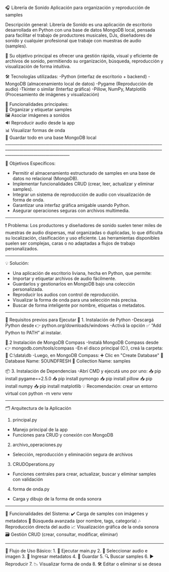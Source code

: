 🎧 Librería de Sonido
Aplicación para organización y reproducción de samples

Descripción general:
Librería de Sonido es una aplicación de escritorio desarrollada en Python con una base de datos MongoDB local, pensada para facilitar el trabajo de productores musicales, DJs, diseñadores de sonido y cualquier profesional que trabaje con muestras de audio (samples).

🧠 Su objetivo principal es ofrecer una gestión rápida, visual y eficiente de archivos de sonido, permitiendo su organización, búsqueda, reproducción y visualización de forma intuitiva.

🛠️ Tecnologías utilizadas:
-Python (interfaz de escritorio + backend)
-MongoDB (almacenamiento local de datos)
-Pygame (Reproducción de audio)
-Tkinter o similar (Interfaz gráfica)
-Pillow, NumPy, Matplotlib (Procesamiento de imágenes y visualización)


  🎯 Funcionalidades principales:  
    🎵 Organizar y etiquetar samples   
     🖼️ Asociar imágenes a sonidos   
     🔊 Reproducir audio desde la app   
     📊 Visualizar formas de onda   
     📂 Guardar todo en una base MongoDB local   ____________________________________________________________________________________________________________________________________________________________________________________________  
     
 🎯 Objetivos Específicos:

* Permitir el almacenamiento estructurado de samples en una base de datos no relacional (MongoDB).
* Implementar funcionalidades CRUD (crear, leer, actualizar y eliminar samples).
* Integrar un sistema de reproducción de audio con visualización de forma de onda.
* Garantizar una interfaz gráfica amigable usando Python.
* Asegurar operaciones seguras con archivos multimedia.

_____________________________________________________________________________________________________________________________________________________________________________________________



❗ Problema: 
Los productores y diseñadores de sonido suelen tener miles de muestras de audio dispersas, mal organizadas o duplicadas, lo que dificulta su localización, clasificación y uso eficiente. Las herramientas disponibles suelen ser complejas, caras o no adaptadas a flujos de trabajo personalizados.


_____________________________________________________________________________________________________________________________________________________________________________________________

💡 Solución: 

* Una aplicación de escritorio liviana, hecha en Python, que permite:
* Importar y etiquetar archivos de audio fácilmente.
* Guardarlos y gestionarlos en MongoDB bajo una colección personalizada.
* Reproducir los audios con control de reproducción.
* Visualizar la forma de onda para una selección más precisa.
* Buscar de forma inteligente por nombre, etiquetas o metadatos.
____________________________________________________________________________________________________________________________________________________________________________________________

🧪 Requisitos previos para Ejecutar
🐍 1. Instalación de Python 
-Descargá Python desde 👉 python.org/downloads/windows 
-Activá la opción ✅ “Add Python to PATH” al instalar. 

🍃.2 Instalación de MongoDB Compass 
-Instalá MongoDB Compass desde 👉 mongodb.com/tools/compass 
-En el disco principal (C:), creá la carpeta: 
 📁 C:\data\db 
-Luego, en MongoDB Compass: 
  ➕ Clic en "Create Database" 
  📌 Database Name: SOUNDFRESH 
  📌 Collection Name: samples 

📦 3. Instalación de Dependencias 
 -Abrí CMD y ejecutá uno por uno: 
      📥 pip install pygame==2.5.0 
      📥 pip install pymongo 
      📥 pip install pillow 
      📥 pip install numpy 
      📥 pip install matplotlib 
      💡 Recomendación: crear un entorno virtual con python -m venv venv 
 _____________________________________________________________________________________________________________________________________________________________________________________________
🗂️ Arquitectura de la Aplicación
1. principal.py
  * Manejo principal de la app
  * Funciones para CRUD y conexión con MongoDB

2. archivo_operaciones.py
  * Selección, reproducción y eliminación segura de archivos

3. CRUDOperations.py
  *  Funciones centrales para crear, actualizar, buscar y eliminar samples con validación

4. forma de onda.py
  * Carga y dibujo de la forma de onda sonora
_____________________________________________________________________________________________________________________________________________________________________________________________
🧠 Funcionalidades del Sistema: 
    ✔️ Carga de samples con imágenes y metadatos 
    🔎 Búsqueda avanzada (por nombre, tags, categoría) 
    🎶 Reproducción directa del audio 
    📈 Visualización gráfica de la onda sonora 
    🗃️ Gestión CRUD (crear, consultar, modificar, eliminar) 
_____________________________________________________________________________________________________________________________________________________________________________________________
🔁 Flujo de Uso Básico: 
     1. 🚀 Ejecutar main.py 
     2. 📂 Seleccionar audio e imagen 
     3. 📝 Ingresar metadatos 
     4. 💾 Guardar 
     5. 🔍 Buscar samples 
     6. ▶️ Reproducir 
     7. 📉 Visualizar forma de onda 
     8. 🛠️ Editar o eliminar si se desea 
    
